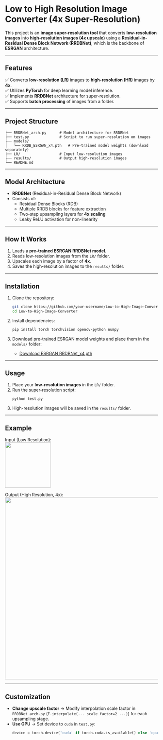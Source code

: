 # Low to High Resolution Image Converter (4x Super-Resolution)

This project is an **image super-resolution tool** that converts **low-resolution images** into **high-resolution images (4x upscale)** using a **Residual-in-Residual Dense Block Network (RRDBNet)**, which is the backbone of **ESRGAN** architecture.

---

## Features
✅ Converts **low-resolution (LR)** images to **high-resolution (HR)** images by **4x**.  
✅ Utilizes **PyTorch** for deep learning model inference.  
✅ Implements **RRDBNet** architecture for super-resolution.  
✅ Supports **batch processing** of images from a folder.  

---

## Project Structure
```
├── RRDBNet_arch.py      # Model architecture for RRDBNet
├── test.py              # Script to run super-resolution on images
├── models/
│   └── RRDB_ESRGAN_x4.pth   # Pre-trained model weights (download separately)
├── LR/                  # Input low-resolution images
├── results/             # Output high-resolution images
└── README.md
```

---

## Model Architecture
- **RRDBNet** (Residual-in-Residual Dense Block Network)
- Consists of:
  - Residual Dense Blocks (RDB)
  - Multiple RRDB blocks for feature extraction
  - Two-step upsampling layers for **4x scaling**
  - Leaky ReLU activation for non-linearity

---

## How It Works
1. Loads a **pre-trained ESRGAN RRDBNet model**.
2. Reads low-resolution images from the `LR/` folder.
3. Upscales each image by a factor of **4x**.
4. Saves the high-resolution images to the `results/` folder.

---

## Installation
1. Clone the repository:
   ```bash
   git clone https://github.com/your-username/Low-to-High-Image-Converter.git
   cd Low-to-High-Image-Converter
   ```

2. Install dependencies:
   ```bash
   pip install torch torchvision opencv-python numpy
   ```

3. Download pre-trained ESRGAN model weights and place them in the `models/` folder:
   - [Download ESRGAN RRDBNet_x4.pth](https://drive.google.com/file/d/1eoWN613w5pjL4Uyh5XnYMuBIXL52CZ4z/view?usp=sharing)

---

## Usage
1. Place your **low-resolution images** in the `LR/` folder.
2. Run the super-resolution script:
   ```bash
   python test.py
   ```
3. High-resolution images will be saved in the `results/` folder.

---

## Example
Input (Low Resolution):  
<img src="https://via.placeholder.com/150" width="150"/>  

Output (High Resolution, 4x):  
<img src="https://via.placeholder.com/600" width="600"/>  

---

## Customization
- **Change upscale factor** → Modify interpolation scale factor in `RRDBNet_arch.py` (`F.interpolate(... scale_factor=2 ...)`) for each upsampling stage.
- **Use GPU** → Set device to `cuda` in `test.py`:
   ```python
   device = torch.device('cuda' if torch.cuda.is_available() else 'cpu')
   ```
